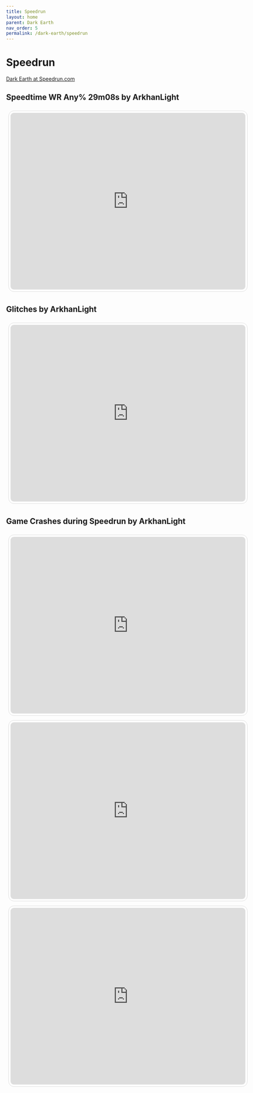 ```yaml
---
title: Speedrun
layout: home
parent: Dark Earth
nav_order: 5
permalink: /dark-earth/speedrun
---
```


# Speedrun

[Dark Earth at Speedrun.com](https://www.speedrun.com/dark_earth)

## Speedtime WR Any% 29m08s by ArkhanLight

<iframe width="640" height="480" src="https://www.youtube.com/embed/zRreQTkqiKE?si=0X--MAjK7iT3dydm" title="Speedtime WR Any% 29m08s by ArkhanLight" frameborder="0" allow="accelerometer; autoplay; clipboard-write; encrypted-media; gyroscope; picture-in-picture; web-share" referrerpolicy="strict-origin-when-cross-origin" allowfullscreen style="margin: 6px; display: inline-flex; border-radius: 15px; border: 1px solid #80808042; padding: 5px;"></iframe>

## Glitches by ArkhanLight

<iframe width="640" height="480" src="https://www.youtube.com/embed/EwYlXQfwFsU?si=b_PhzQPRn9aMkG-M" title="Dark Earth (1997) GLITCH" frameborder="0" allow="accelerometer; autoplay; clipboard-write; encrypted-media; gyroscope; picture-in-picture; web-share" referrerpolicy="strict-origin-when-cross-origin" allowfullscreen style="margin: 6px; display: inline-flex; border-radius: 15px; border: 1px solid #80808042; padding: 5px;"></iframe>

## Game Crashes during Speedrun by ArkhanLight

<iframe width="640" height="480" src="https://www.youtube.com/embed/8AiEIhjv8yI?si=a0Kx3WX5tPwYSwqx" title="GAME??... HELLO??!! - Dark Earth Speedrun (Unfinished Run)" frameborder="0" allow="accelerometer; autoplay; clipboard-write; encrypted-media; gyroscope; picture-in-picture; web-share" referrerpolicy="strict-origin-when-cross-origin" allowfullscreen style="margin: 6px; display: inline-flex; border-radius: 15px; border: 1px solid #80808042; padding: 5px;"></iframe>

<iframe width="640" height="480" src="https://www.youtube.com/embed/EFIuiTrcjC0?si=ZQCmNyqTFXKXFzeK" title="DEATH BY BLADES NEAR THE END - Dark Earth Speedrun (Unfinished run)" frameborder="0" allow="accelerometer; autoplay; clipboard-write; encrypted-media; gyroscope; picture-in-picture; web-share" referrerpolicy="strict-origin-when-cross-origin" allowfullscreen style="margin: 6px; display: inline-flex; border-radius: 15px; border: 1px solid #80808042; padding: 5px;"></iframe>

<iframe width="640" height="480" src="https://www.youtube.com/embed/aUYjeClY4_I?si=wQMenwMO3K0hpGsu" title="CRASHED IN THE BUNKER ... Dark Earth Speedrun (Unfinished Run)" frameborder="0" allow="accelerometer; autoplay; clipboard-write; encrypted-media; gyroscope; picture-in-picture; web-share" referrerpolicy="strict-origin-when-cross-origin" allowfullscreen style="margin: 6px; display: inline-flex; border-radius: 15px; border: 1px solid #80808042; padding: 5px;"></iframe>
